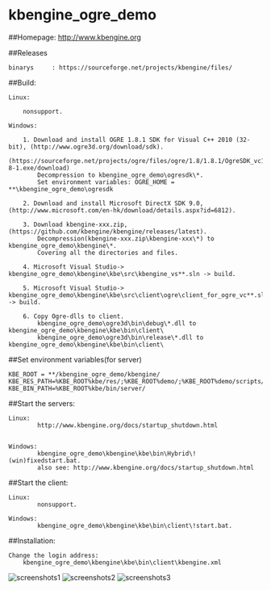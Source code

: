 kbengine_ogre_demo
=============

##Homepage:
http://www.kbengine.org

##Releases

	binarys		: https://sourceforge.net/projects/kbengine/files/


##Build:

	Linux:

		nonsupport.

	Windows:

		1. Download and install OGRE 1.8.1 SDK for Visual C++ 2010 (32-bit), (http://www.ogre3d.org/download/sdk).
			(https://sourceforge.net/projects/ogre/files/ogre/1.8/1.8.1/OgreSDK_vc10_v1-8-1.exe/download)
			Decompression to kbengine_ogre_demo\ogresdk\*.
			Set environment variables: OGRE_HOME = **\kbengine_ogre_demo\ogresdk

		2. Download and install Microsoft DirectX SDK 9.0, (http://www.microsoft.com/en-hk/download/details.aspx?id=6812).

		3. Download kbengine-xxx.zip, (https://github.com/kbengine/kbengine/releases/latest).
			Decompression(kbengine-xxx.zip\kbengine-xxx\*) to kbengine_ogre_demo\kbengine\*.
			Covering all the directories and files.

		4. Microsoft Visual Studio-> kbengine_ogre_demo\kbengine\kbe\src\kbengine_vs**.sln -> build.
		
		5. Microsoft Visual Studio-> kbengine_ogre_demo\kbengine\kbe\src\client\ogre\client_for_ogre_vc**.sln -> build.

		6. Copy Ogre-dlls to client.
			kbengine_ogre_demo\ogre3d\bin\debug\*.dll to kbengine_ogre_demo\kbengine\kbe\bin\client\
			kbengine_ogre_demo\ogre3d\bin\release\*.dll to kbengine_ogre_demo\kbengine\kbe\bin\client\


##Set environment variables(for server)

	KBE_ROOT = **/kbengine_ogre_demo/kbengine/
	KBE_RES_PATH=%KBE_ROOT%kbe/res/;%KBE_ROOT%demo/;%KBE_ROOT%demo/scripts/;%KBE_ROOT%demo/res/
	KBE_BIN_PATH=%KBE_ROOT%kbe/bin/server/


##Start the servers:

	Linux:
			http://www.kbengine.org/docs/startup_shutdown.html


	Windows:
			kbengine_ogre_demo\kbengine\kbe\bin\Hybrid\!(win)fixedstart.bat.
			also see: http://www.kbengine.org/docs/startup_shutdown.html


##Start the client:

	Linux:
			nonsupport.

	Windows:
			kbengine_ogre_demo\kbengine\kbe\bin\client\!start.bat.


##Installation:

	Change the login address:
		kbengine_ogre_demo\kbengine\kbe\bin\client\kbengine.xml


![screenshots1](http://www.kbengine.org/assets/img/screenshots/ogre_demo1.jpg)
![screenshots2](http://www.kbengine.org/assets/img/screenshots/ogre_demo2.jpg)
![screenshots3](http://www.kbengine.org/assets/img/screenshots/ogre_demo3.jpg)